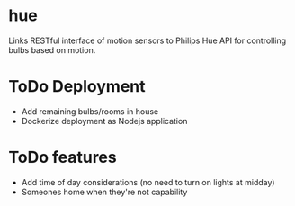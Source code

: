 # hue

Links RESTful interface of motion sensors to Philips Hue API for controlling bulbs based on motion.


# ToDo Deployment
- Add remaining bulbs/rooms in house
- Dockerize deployment as Nodejs application


# ToDo features
- Add time of day considerations (no need to turn on lights at midday)
- Someones home when they're not capability
